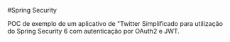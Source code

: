 #Spring Security

POC de exemplo de um aplicativo de "Twitter Simplificado para utilização do Spring Security 6 com autenticação por OAuth2 e JWT.

